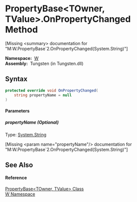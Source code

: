 PropertyBase&lt;TOwner, TValue>.OnPropertyChanged Method
========================================================
  
[Missing &lt;summary> documentation for "M:W.PropertyBase`2.OnPropertyChanged(System.String)"]


  **Namespace:**  [W][1]  
  **Assembly:**  Tungsten (in Tungsten.dll)

Syntax
------

```csharp
protected override void OnPropertyChanged(
	string propertyName = null
)
```

#### Parameters

##### *propertyName* (Optional)
Type: [System.String][2]  

[Missing &lt;param name="propertyName"/> documentation for "M:W.PropertyBase`2.OnPropertyChanged(System.String)"]



See Also
--------

#### Reference
[PropertyBase&lt;TOwner, TValue> Class][3]  
[W Namespace][1]  

[1]: ../README.md
[2]: http://msdn.microsoft.com/en-us/library/s1wwdcbf
[3]: README.md
[4]: ../../_icons/Help.png